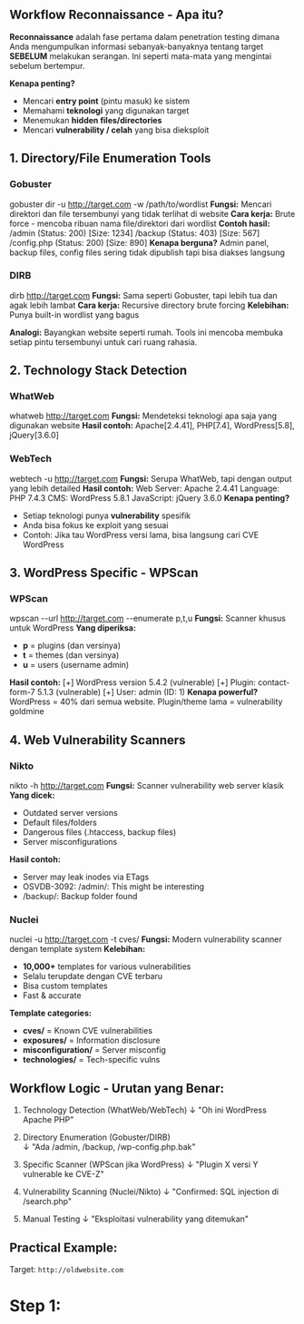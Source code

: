 
## **Workflow Reconnaissance - Apa itu?**

**Reconnaissance** adalah fase pertama dalam penetration testing dimana Anda mengumpulkan informasi sebanyak-banyaknya tentang target **SEBELUM** melakukan serangan. Ini seperti mata-mata yang mengintai sebelum bertempur.

**Kenapa penting?**
- Mencari **entry point** (pintu masuk) ke sistem
- Memahami **teknologi** yang digunakan target
- Menemukan **hidden files/directories** 
- Mencari **vulnerability / celah** yang bisa dieksploit 

## **1. Directory/File Enumeration Tools**

### **Gobuster**
gobuster dir -u http://target.com -w /path/to/wordlist
**Fungsi:** Mencari direktori dan file tersembunyi yang tidak terlihat di website
**Cara kerja:** Brute force - mencoba ribuan nama file/direktori dari wordlist
**Contoh hasil:**
/admin       (Status: 200) [Size: 1234]
/backup      (Status: 403) [Size: 567] 
/config.php  (Status: 200) [Size: 890]
**Kenapa berguna?** Admin panel, backup files, config files sering tidak dipublish tapi bisa diakses langsung

### **DIRB**
dirb http://target.com
**Fungsi:** Sama seperti Gobuster, tapi lebih tua dan agak lebih lambat
**Cara kerja:** Recursive directory brute forcing
**Kelebihan:** Punya built-in wordlist yang bagus

**Analogi:** Bayangkan website seperti rumah. Tools ini mencoba membuka setiap pintu tersembunyi untuk cari ruang rahasia.

## **2. Technology Stack Detection**

### **WhatWeb**
whatweb http://target.com
**Fungsi:** Mendeteksi teknologi apa saja yang digunakan website
**Hasil contoh:**
Apache[2.4.41], PHP[7.4], WordPress[5.8], jQuery[3.6.0]
### **WebTech**
webtech -u http://target.com
**Fungsi:** Serupa WhatWeb, tapi dengan output yang lebih detailed
**Hasil contoh:**
Web Server: Apache 2.4.41
Language: PHP 7.4.3
CMS: WordPress 5.8.1
JavaScript: jQuery 3.6.0
**Kenapa penting?** 
- Setiap teknologi punya **vulnerability** spesifik
- Anda bisa fokus ke exploit yang sesuai
- Contoh: Jika tau WordPress versi lama, bisa langsung cari CVE WordPress

## **3. WordPress Specific - WPScan**

### **WPScan**
wpscan --url http://target.com --enumerate p,t,u
**Fungsi:** Scanner khusus untuk WordPress
**Yang diperiksa:**
- **p** = plugins (dan versinya)
- **t** = themes (dan versinya) 
- **u** = users (username admin)

**Hasil contoh:**
[+] WordPress version 5.4.2 (vulnerable)
[+] Plugin: contact-form-7 5.1.3 (vulnerable)
[+] User: admin (ID: 1)
**Kenapa powerful?** WordPress = 40% dari semua website. Plugin/theme lama = vulnerability goldmine

## **4. Web Vulnerability Scanners**

### **Nikto**
nikto -h http://target.com
**Fungsi:** Scanner vulnerability web server klasik
**Yang dicek:**
- Outdated server versions
- Default files/folders
- Dangerous files (.htaccess, backup files)
- Server misconfigurations

**Hasil contoh:**
+ Server may leak inodes via ETags
+ OSVDB-3092: /admin/: This might be interesting
+ /backup/: Backup folder found
### **Nuclei**
nuclei -u http://target.com -t cves/
**Fungsi:** Modern vulnerability scanner dengan template system
**Kelebihan:**
- **10,000+** templates for various vulnerabilities
- Selalu terupdate dengan CVE terbaru
- Bisa custom templates
- Fast & accurate

**Template categories:**
- **cves/** = Known CVE vulnerabilities
- **exposures/** = Information disclosure
- **misconfiguration/** = Server misconfig
- **technologies/** = Tech-specific vulns

## **Workflow Logic - Urutan yang Benar:**

1. Technology Detection (WhatWeb/WebTech)
   ↓
   "Oh ini WordPress Apache PHP"
   
2. Directory Enumeration (Gobuster/DIRB)  
   ↓
   "Ada /admin, /backup, /wp-config.php.bak"
   
3. Specific Scanner (WPScan jika WordPress)
   ↓
   "Plugin X versi Y vulnerable ke CVE-Z"
   
4. Vulnerability Scanning (Nuclei/Nikto)
   ↓
   "Confirmed: SQL injection di /search.php"
   
5. Manual Testing
   ↓
   "Eksploitasi vulnerability yang ditemukan"
## **Practical Example:**

Target: `http://oldwebsite.com`

# Step 1:
